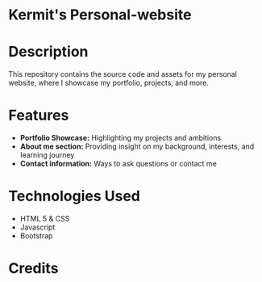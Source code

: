 # Kermit's Personal-website
# Description
This repository contains the source code and assets for my personal website, where I showcase my portfolio, projects, and more.
# Features
- **Portfolio Showcase:** Highlighting my projects and ambitions
- **About me section:** Providing insight on my background, interests, and learning journey
- **Contact information:** Ways to ask questions or contact me
# Technologies Used
- HTML 5 & CSS
- Javascript
- Bootstrap
# Credits


